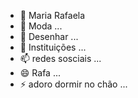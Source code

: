 - 👋 Maria Rafaela
- 👀 Moda ...
- 🌱 Desenhar ...
- 💞️ Instituições ...
- 📫 redes sosciais ...
- 😄 Rafa ...
- ⚡ adoro dormir no chão ...

<!---
maraelaneves/maraelaneves is a ✨ special ✨ repository because its `README.md` (this file) appears on your GitHub profile.
You can click the Preview link to take a look at your changes.
--->
